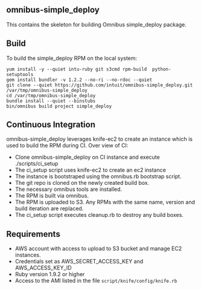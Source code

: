 ## omnibus-simple_deploy

This contains the skeleton for building Omnibus simple_deploy package.

## Build

To build the simple_deploy RPM on the local system:

	yum install -y --quiet intu-ruby git s3cmd rpm-build  python-setuptools
	gem install bundler -v 1.2.2 --no-ri --no-rdoc --quiet
	git clone --quiet https://github.com/intuit/omnibus-simple_deploy.git /var/tmp/omnibus-simple_deploy
	cd /var/tmp/omnibus-simple_deploy
	bundle install --quiet --binstubs
	bin/omnibus build project simple_deploy

## Continuous Integration

omnibus-simple_deploy leverages knife-ec2 to create an instance which is used to build the RPM during CI. Over view of CI:

* Clone omnibus-simple_deploy on CI instance and execute ./scripts/ci_setup
* The ci_setup script uses knife-ec2 to create an ec2 instance
* The instance is bootstraped using the omnibus.rb bootstrap script.
* The git repo is cloned on the newly created build box.
* The necessary omnibus tools are installed.
* The RPM is built via omnibus.
* The RPM is uploaded to S3. Any RPMs with the same name, version and build iteration are replaced.
* The ci_setup script executes cleanup.rb to destroy any build boxes.

## Requirements

* AWS account with access to upload to S3 bucket and manage EC2 instances.
* Credentials set as AWS_SECRET_ACCESS_KEY and AWS_ACCESS_KEY_ID
* Ruby version 1.9.2 or higher
* Access to the AMI listed in the file `script/knife/config/knife.rb`
